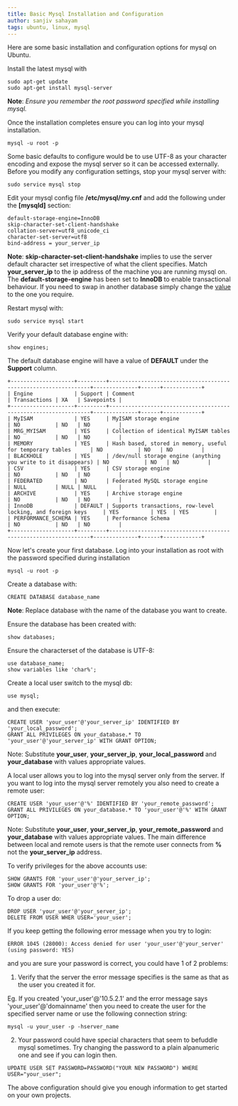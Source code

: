 ```yaml
---
title: Basic Mysql Installation and Configuration
author: sanjiv sahayam
tags: ubuntu, linux, mysql
---
```


Here are some basic installation and configuration options for mysql on Ubuntu.

Install the latest mysql with

```
sudo apt-get update
sudo apt-get install mysql-server
```

__Note__: _Ensure you remember the root password specified while installing mysql._

Once the installation completes ensure you can log into your mysql installation.

```
mysql -u root -p
```

Some basic defaults to configure would be to use UTF-8 as your character encoding and expose
the mysql server so it can be accessed externally. Before you modify any configuration settings,
stop your mysql server with:

```
sudo service mysql stop
```

Edit your mysql config file __/etc/mysql/my.cnf__ and add the following under the __[mysqld]__ section:

```
default-storage-engine=InnoDB
skip-character-set-client-handshake
collation-server=utf8_unicode_ci
character-set-server=utf8
bind-address = your_server_ip
```

__Note__: __skip-character-set-client-handshake__ implies to use the server default character set
irrespective of what the client specifies. Match __your_server_ip__ to the ip address of the
machine you are running mysql on. The __default-storage-engine__ has been set to __InnoDB__ to enable transactional behaviour. If you need to swap in another database simply change the [value](http://dev.mysql.com/doc/refman/5.0/en/storage-engines.html) to the one you require.

Restart mysql with:

```
sudo service mysql start
```

Verify your default database engine with:

```
show engines;
```

The default database engine will have a value of __DEFAULT__ under the __Support__ column.

```{.scrollx}
+--------------------+---------+----------------------------------------------------------------+--------------+------+------------+
| Engine             | Support | Comment                                                        | Transactions | XA   | Savepoints |
+--------------------+---------+----------------------------------------------------------------+--------------+------+------------+
| MyISAM             | YES     | MyISAM storage engine                                          | NO           | NO   | NO         |
| MRG_MYISAM         | YES     | Collection of identical MyISAM tables                          | NO           | NO   | NO         |
| MEMORY             | YES     | Hash based, stored in memory, useful for temporary tables      | NO           | NO   | NO         |
| BLACKHOLE          | YES     | /dev/null storage engine (anything you write to it disappears) | NO           | NO   | NO         |
| CSV                | YES     | CSV storage engine                                             | NO           | NO   | NO         |
| FEDERATED          | NO      | Federated MySQL storage engine                                 | NULL         | NULL | NULL       |
| ARCHIVE            | YES     | Archive storage engine                                         | NO           | NO   | NO         |
| InnoDB             | DEFAULT | Supports transactions, row-level locking, and foreign keys     | YES          | YES  | YES        |
| PERFORMANCE_SCHEMA | YES     | Performance Schema                                             | NO           | NO   | NO         |
+--------------------+---------+----------------------------------------------------------------+--------------+------+------------+
```

Now let's create your first database. Log into your installation as root with the password specified during installation

```
mysql -u root -p
```

Create a database with:

```
CREATE DATABASE database_name
```

__Note__: Replace database with the name of the database you want to create.

Ensure the database has been created with:

```
show databases;
```

Ensure the characterset of the database is UTF-8:

```
use database_name;
show variables like 'char%';
```

Create a local user switch to the mysql db:

```
use mysql;
```

and then execute:

```{.scrollx}
CREATE USER 'your_user'@'your_server_ip' IDENTIFIED BY 'your_local_password';
GRANT ALL PRIVILEGES ON your_database.* TO 'your_user'@'your_server_ip' WITH GRANT OPTION;
```

Note: Substitute __your_user__, __your_server_ip__, __your_local_password__ and __your_database__ with values appropriate values.

A local user allows you to log into the mysql server only from the server. If you want to log into the mysql server remotely you also need to create a remote user:

```
CREATE USER 'your_user'@'%' IDENTIFIED BY 'your_remote_password';
GRANT ALL PRIVILEGES ON your_database.* TO 'your_user'@'%' WITH GRANT OPTION;
```

Note: Substitute __your_user__, __your_server_ip__, __your_remote_password__ and __your_database__ with values appropriate values. The main difference between local and remote users is that the remote user connects from __%__ not the __your_server_ip__ address.

To verify privileges for the above accounts use:

```
SHOW GRANTS FOR 'your_user'@'your_server_ip';
SHOW GRANTS FOR 'your_user'@'%';
```

To drop a user do:

```
DROP USER 'your_user'@'your_server_ip';
DELETE FROM USER WHER USER='your_user';
```
If you keep getting the following error message when you try to login:

```{.scrollx}
ERROR 1045 (28000): Access denied for user 'your_user'@'your_server' (using password: YES)
```

and you are sure your password is correct, you could have 1 of 2 problems:

1. Verify that the server the error message specifies is the same as that as the user you created it for.

Eg. If you created 'your_user'@'10.5.2.1' and the error message says 'your_user'@'domainname' then you need
to create the user for the specified server name or use the following connection string:

```
mysql -u your_user -p -hserver_name
```

2. Your password could have special characters that seem to befuddle mysql sometimes. Try changing the password to a plain alpanumeric one and see if you can login then.

```
UPDATE USER SET PASSWORD=PASSWORD("YOUR NEW PASSWORD") WHERE USER="your_user";
```

The above configuration should give you enough information to get started on your own projects.